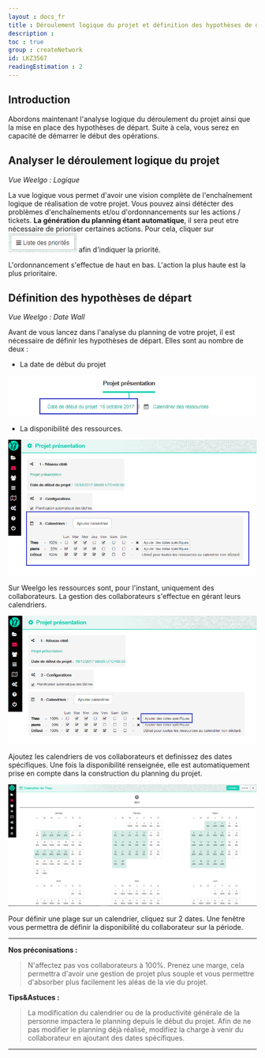 ```yaml
---
layout : docs_fr
title : Déroulement logique du projet et définition des hypothèses de départ
description : 
toc : true
group : createNetwork
id: LKZ3567
readingEstimation : 2
---
```


## Introduction

Abordons maintenant l'analyse logique du déroulement du projet ainsi que la mise en place des hypothèses de départ. Suite à cela, vous serez en capacité de démarrer le début des opérations. 


## Analyser le déroulement logique du projet

*Vue Weelgo : Logique*

La vue logique vous permet d'avoir une vision complète de l'enchaînement logique de réalisation de votre projet. Vous pouvez ainsi détécter des problèmes d'enchaînements et/ou d'ordonnancements sur les actions / tickets.
<a id="hypoDepart"></a> 
__La génération du planning étant automatique__, il sera peut etre nécessaire de prioriser certaines actions. Pour cela, cliquer sur <img src="/fr/img/listePriorite.png"> afin d'indiquer la priorité. 

L'ordonnancement s'effectue de haut en bas. L'action la plus haute est la plus prioritaire. 


## Définition des hypothèses de départ

*Vue Weelgo : Date Wall*

Avant de vous lancez dans l'analyse du planning de votre projet, il est nécessaire de définir les hypothèses de départ. Elles sont au nombre de deux : 
* La date de début du projet

<p align="center">
<img src="/fr/img/dateDebutProjet.png">
</p>

* La disponibilité des ressources. 

<p align="center">
<img src="/fr/img/disponibiliteRessource.png">
</p>


Sur Weelgo les ressources sont, pour l'instant, uniquement des collaborateurs. La gestion des collaborateurs s'effectue en gérant leurs calendriers. 

<p align="center">
<img src="/fr/img/ajoutDateSpecifique.png">
</p>


Ajoutez les calendriers de vos collaborateurs et definissez des dates spécifiques. Une fois la disponibilité renseignée, elle est automatiquement prise en compte dans la construction du planning du projet. 

<p align="center">
<img src="/fr/img/calendrierRessource.png">
</p>

Pour définir une plage sur un calendrier, cliquez sur 2 dates. Une fenêtre vous permettra de définir la disponibilité du collaborateur sur la période. 

---

**Nos préconisations :**

>N'affectez pas vos collaborateurs à 100%. Prenez une marge, cela permettra d'avoir une gestion de projet plus souple et vous permettre d'absorber plus facilement les aléas de la vie du projet.
<a id="analysePlanning"></a>


**Tips&Astuces :**
>La modification du calendrier ou de la productivité générale de la personne impactera le planning depuis le début du projet. Afin de ne pas modifier le planning déjà réalisé, modifiez la charge à venir du collaborateur en ajoutant des dates spécifiques.

---
